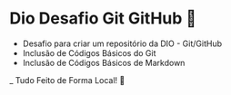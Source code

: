 # Dio Desafio Git GitHub :hugs:
- Desafio para criar um repositório da DIO - Git/GitHub 
- Inclusão de Códigos Básicos do Git
- Inclusão de Códigos Básicos de Markdown

_ Tudo Feito de Forma Local! :star_struck:
